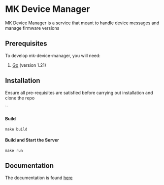 # MK Device Manager
MK Device Manager is a service that meant to handle device messages and manage firmware versions

## Prerequisites

To develop mk-device-manager, you will need:

1. [Go](https://go.dev/doc/install) (version 1.21)

## Installation
Ensure all  pre-requisites are satisfied before carrying out installation and clone the repo

``

#### Build
``
make build
``

#### Build and Start the Server
``
make run
``

## Documentation
The documentation is found [here](documentation)

